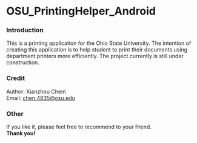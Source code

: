 # OSU_PrintingHelper_Android 

### Introduction
This is a printing application for the Ohio State University.
The intention of creating this application is to help student to 
print their documents using department printers more efficiently. 
The project currently is still under construction.

### Credit
Author: Xianzhou Chem <br/>
Email: chen.4835@osu.edu <br/>

### Other
If you like it, please feel free to recommend to your friend. </br>
**Thank you!**

